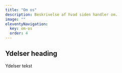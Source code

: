 ```yaml
---
title: "Om os"
description: Beskrivelse af hvad siden handler om.
image: ""
eleventyNavigation:
  key: om-os
  order: 4
---
```


## Ydelser heading

Ydelser tekst